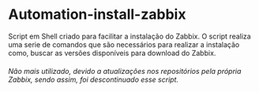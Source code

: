 # Automation-install-zabbix

Script em Shell criado para facilitar a instalação do Zabbix.
O script realiza uma serie de comandos que são necessários para realizar a instalação como, 
buscar as versões disponíveis para download do Zabbix.

###### Não mais utilizado, devido a atualizações nos repositórios pela própria Zabbix, sendo assim, foi descontinuado esse script.
